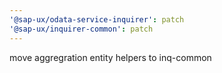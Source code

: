 ```yaml
---
'@sap-ux/odata-service-inquirer': patch
'@sap-ux/inquirer-common': patch
---
```


move aggregration entity helpers to inq-common
